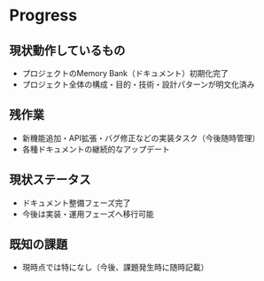 # Progress

## 現状動作しているもの
- プロジェクトのMemory Bank（ドキュメント）初期化完了
- プロジェクト全体の構成・目的・技術・設計パターンが明文化済み

## 残作業
- 新機能追加・API拡張・バグ修正などの実装タスク（今後随時管理）
- 各種ドキュメントの継続的なアップデート

## 現状ステータス
- ドキュメント整備フェーズ完了
- 今後は実装・運用フェーズへ移行可能

## 既知の課題
- 現時点では特になし（今後、課題発生時に随時記載）
